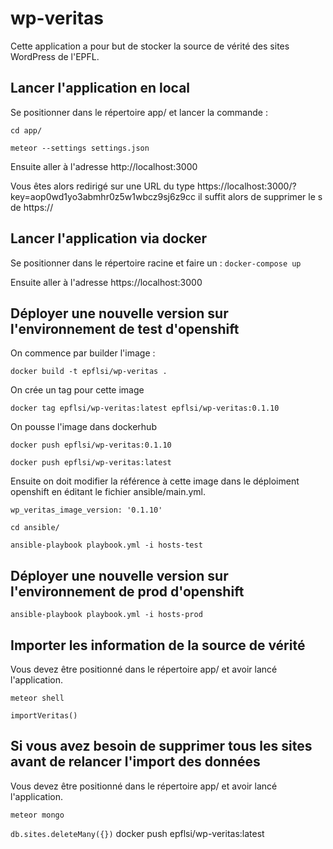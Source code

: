 # wp-veritas

Cette application a pour but de stocker la source de vérité des sites WordPress de l'EPFL.

## Lancer l'application en local 

Se positionner dans le répertoire app/ et lancer la commande :

`cd app/`

`meteor --settings settings.json`

Ensuite aller à l'adresse http://localhost:3000

Vous êtes alors redirigé sur une URL du type https://localhost:3000/?key=aop0wd1yo3abmhr0z5w1wbcz9sj6z9cc il suffit alors de supprimer le s de https://

## Lancer l'application via docker

Se positionner dans le répertoire racine et faire un : `docker-compose up`

Ensuite aller à l'adresse https://localhost:3000

## Déployer une nouvelle version sur l'environnement de test d'openshift

On commence par builder l'image :

`docker build -t epflsi/wp-veritas .`

On crée un tag pour cette image 

`docker tag epflsi/wp-veritas:latest epflsi/wp-veritas:0.1.10`

On pousse l'image dans dockerhub

`docker push epflsi/wp-veritas:0.1.10`

`docker push epflsi/wp-veritas:latest`

Ensuite on doit modifier la référence à cette image dans le déploiment openshift en éditant le fichier ansible/main.yml.

`
wp_veritas_image_version: '0.1.10'
`

`cd ansible/`

`ansible-playbook playbook.yml -i hosts-test`

## Déployer une nouvelle version sur l'environnement de prod d'openshift

`ansible-playbook playbook.yml -i hosts-prod`

## Importer les information de la source de vérité

Vous devez être positionné dans le répertoire app/ et avoir lancé l'application.

`meteor shell`

`importVeritas()`

## Si vous avez besoin de supprimer tous les sites avant de relancer l'import des données

Vous devez être positionné dans le répertoire app/ et avoir lancé l'application.

`meteor mongo`

`db.sites.deleteMany({})`
docker push epflsi/wp-veritas:latest